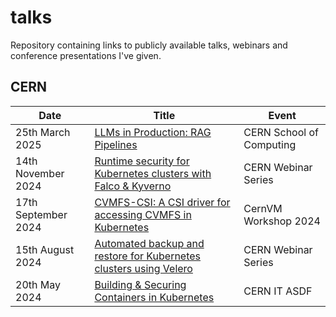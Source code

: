 # talks

Repository containing links to publicly available talks, webinars and conference presentations I've given.

## CERN

| Date               | Title | Event |
|--------------------|-------|-------|
| 25th March 2025    | [LLMs in Production: RAG Pipelines](https://indico.cern.ch/event/1468713/contributions/6275188/) | CERN School of Computing |
|14th November 2024  | [Runtime security for Kubernetes clusters with Falco & Kyverno](https://www.youtube.com/watch?v=qWCvKJnFgAI) | CERN Webinar Series |
|17th September 2024 | [CVMFS-CSI: A CSI driver for accessing CVMFS in Kubernetes](https://indico.cern.ch/event/1347727/timetable/#18-cvmfs-csi-cvmfs-in-kubernet) | CernVM Workshop 2024 |
|15th August 2024    | [Automated backup and restore for Kubernetes clusters using Velero](https://www.youtube.com/watch?v=bVuPvBbAzbU) | CERN Webinar Series |
|20th May 2024       | [Building & Securing Containers in Kubernetes](https://indico.cern.ch/event/1412983/?print=1) | CERN IT ASDF |

